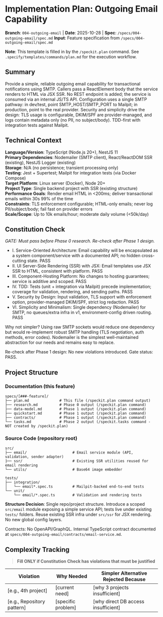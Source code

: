 # Implementation Plan: Outgoing Email Capability

**Branch**: `004-outgoing-email` | **Date**: 2025-10-28 | **Spec**: `/specs/004-outgoing-email/spec.md`
**Input**: Feature specification from `/specs/004-outgoing-email/spec.md`

**Note**: This template is filled in by the `/speckit.plan` command. See `.specify/templates/commands/plan.md` for the execution workflow.

## Summary

Provide a simple, reliable outgoing email capability for transactional notifications using SMTP. Callers pass a ReactElement body that the service renders to HTML via JSX SSR. No REST endpoint is added; the service is consumed via an internal JS/TS API. Configuration uses a single SMTP pathway: in dev/test, point SMTP_HOST/SMTP_PORT to Mailpit; in production, point to the real provider. Security and simplicity drive the design: TLS usage is configurable, DKIM/SPF are provider-managed, and logs contain metadata only (no PII, no subject/body). TDD-first with integration tests against Mailpit.

## Technical Context

**Language/Version**: TypeScript (Node.js 20+), NestJS 11  
**Primary Dependencies**: Nodemailer (SMTP client), React/ReactDOM SSR (existing), NestJS Logger (existing)  
**Storage**: N/A (no persistence; transient processing only)  
**Testing**: Jest + Supertest; Mailpit for integration tests (via Docker Compose)  
**Target Platform**: Linux server (Docker), Node 20+  
**Project Type**: Single backend project with SSR (existing structure)  
**Performance Goals**: Render email HTML in <200ms; deliver transactional emails within 30s 99% of the time  
**Constraints**: TLS enforcement configurable; HTML-only emails; never log PII/subject/body; fail fast on provider errors  
**Scale/Scope**: Up to 10k emails/hour; moderate daily volume (<50k/day)

## Constitution Check

*GATE: Must pass before Phase 0 research. Re-check after Phase 1 design.*

- I. Service-Oriented Architecture: Email capability will be encapsulated as a system component/service with a documented API; no hidden cross-cutting state. PASS
- II. UI Server-Side Rendering (SSR) with JSX: Email templates use JSX SSR to HTML, consistent with platform. PASS
- III. Component-Hosting Platform: No changes to hosting guarantees; service is additive and scoped. PASS
- IV. TDD: Tests (unit + integration via Mailpit) precede implementation; coverage for validation, rendering, and sending paths. PASS
- V. Security by Design: Input validation, TLS support with enforcement option, provider-managed DKIM/SPF, strict log redaction. PASS
- VI. Simplicity and Minimalism: Single dependency (Nodemailer) for SMTP, no queues/extra infra in v1, environment-config driven routing. PASS

Why not simpler? Using raw SMTP sockets would reduce one dependency but would re-implement robust SMTP handling (TLS negotiation, auth methods, error codes). Nodemailer is the simplest well-maintained abstraction for our needs and remains easy to replace.

Re-check after Phase 1 design: No new violations introduced. Gate status: PASS.

## Project Structure

### Documentation (this feature)

```text
specs/[###-feature]/
├── plan.md              # This file (/speckit.plan command output)
├── research.md          # Phase 0 output (/speckit.plan command)
├── data-model.md        # Phase 1 output (/speckit.plan command)
├── quickstart.md        # Phase 1 output (/speckit.plan command)
├── contracts/           # Phase 1 output (/speckit.plan command)
└── tasks.md             # Phase 2 output (/speckit.tasks command - NOT created by /speckit.plan)
```

### Source Code (repository root)
<!--
  ACTION REQUIRED: Replace the placeholder tree below with the concrete layout
  for this feature. Delete unused options and expand the chosen structure with
  real paths (e.g., apps/admin, packages/something). The delivered plan must
  not include Option labels.
-->

```text
src/
├── email/                     # Email service module (API, validation, sender adapter)
├── ssr/                       # Existing SSR utilities reused for email rendering
└── utils/                     # Base64 image embedder

tests/
├── integration/
│   └── email*.spec.ts         # Mailpit-backed end-to-end tests
└── unit/
    └── email/*.spec.ts        # Validation and rendering tests
```

**Structure Decision**: Single repo/project structure. Introduce a scoped `src/email` module exposing a simple service API; tests live under existing `tests/` folders. Reuse existing SSR infra under `src/ssr` for JSX rendering. No new global config layers.

Contracts: No OpenAPI/GraphQL. Internal TypeScript contract documented at `specs/004-outgoing-email/contracts/email-service.md`.

## Complexity Tracking

> **Fill ONLY if Constitution Check has violations that must be justified**

| Violation | Why Needed | Simpler Alternative Rejected Because |
|-----------|------------|-------------------------------------|
| [e.g., 4th project] | [current need] | [why 3 projects insufficient] |
| [e.g., Repository pattern] | [specific problem] | [why direct DB access insufficient] |
